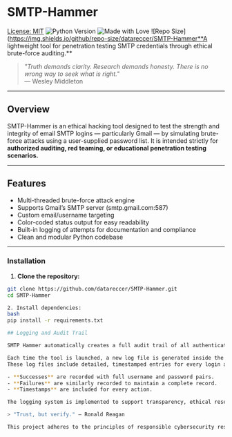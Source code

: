 # SMTP-Hammer  
[License: MIT](https://img.shields.io/badge/License-MIT-yellow.svg)
![Python Version](https://img.shields.io/badge/Python-3.11%2B-blue)
![Made with Love](https://img.shields.io/badge/Made%20with-%E2%9D%A4-red)
![Repo Size](https://img.shields.io/github/repo-size/datareccer/SMTP-Hammer**A lightweight tool for penetration testing SMTP credentials through ethical brute-force auditing.**

> *"Truth demands clarity. Research demands honesty. There is no wrong way to seek what is right."*  
> — Wesley Middleton

---

## Overview

SMTP-Hammer is an ethical hacking tool designed to test the strength and integrity of email SMTP logins — particularly Gmail — by simulating brute-force attacks using a user-supplied password list. It is intended strictly for **authorized auditing, red teaming, or educational penetration testing scenarios.**

---

## Features

- Multi-threaded brute-force attack engine
- Supports Gmail’s SMTP server (smtp.gmail.com:587)
- Custom email/username targeting
- Color-coded status output for easy readability
- Built-in logging of attempts for documentation and compliance
- Clean and modular Python codebase

---

### Installation

1. **Clone the repository:**
```bash
git clone https://github.com/datareccer/SMTP-Hammer.git
cd SMTP-Hammer

2. Install dependencies:
bash
pip install -r requirements.txt

## Logging and Audit Trail

SMTP Hammer automatically creates a full audit trail of all authentication attempts.

Each time the tool is launched, a new log file is generated inside the `logs/` directory.  
These log files include detailed, timestamped entries for every login attempt, indicating whether it succeeded or failed.

- **Successes** are recorded with full username and password pairs.
- **Failures** are similarly recorded to maintain a complete record.
- **Timestamps** are included for every action.

The logging system is implemented to support transparency, ethical research practices, and professional reporting standards.

> "Trust, but verify." — Ronald Reagan

This project adheres to the principles of responsible cybersecurity research, ensuring that all actions are verifiable, auditable, and documented.
